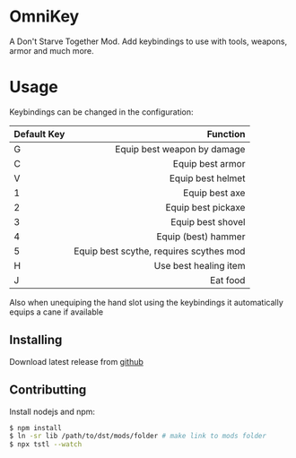 # OmniKey

A Don't Starve Together Mod. Add keybindings to use with tools, weapons, armor and much more.

# Usage

Keybindings can be changed in the configuration:

| Default Key |                                Function |
| :---------- | --------------------------------------: |
| G           |             Equip best weapon by damage |
| C           |                        Equip best armor |
| V           |                       Equip best helmet |
| 1           |                          Equip best axe |
| 2           |                      Equip best pickaxe |
| 3           |                       Equip best shovel |
| 4           |                     Equip (best) hammer |
| 5           | Equip best scythe, requires scythes mod |
| H           |                   Use best healing item |
| J           |                                Eat food |

Also when unequiping the hand slot using the keybindings it automatically equips a cane if available

## Installing

Download latest release from [github](https://github.com/danielpza/dst-omnikey/releases/)

## Contributting

Install nodejs and npm:

```sh
$ npm install
$ ln -sr lib /path/to/dst/mods/folder # make link to mods folder
$ npx tstl --watch
```
